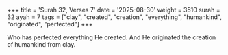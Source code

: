 +++
title = 'Surah 32, Verses 7'
date = '2025-08-30'
weight = 3510
surah = 32
ayah = 7
tags = ["clay", "created", "creation", "everything", "humankind", "originated", "perfected"]
+++

Who has perfected everything He created. And He originated the creation of humankind from clay.